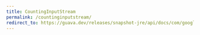 ```yaml
---
title: CountingInputStream
permalink: /countinginputstream/
redirect_to: https://guava.dev/releases/snapshot-jre/api/docs/com/google/common/io/CountingInputStream.html
---
```

